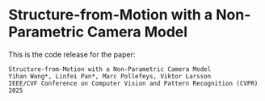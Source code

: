 
Structure-from-Motion with a Non-Parametric Camera Model
======
 This is the code release for the paper:

```
Structure-from-Motion with a Non-Parametric Camera Model
Yihan Wang*, Linfei Pan*, Marc Pollefeys, Viktor Larsson
IEEE/CVF Conference on Computer Vision and Pattern Recognition (CVPR) 2025
```
<!-- 
and there might be some minor differences in the results. If you have any problems or find any bugs, please create an issue.
The implementation should work with a mix of camera models (where some are 1D Radial cameras) but this has not been tested thoroughly.

Example datasets
-----
Two example datasets can be downloaded from [here](https://drive.google.com/drive/folders/18SF81ln59D-RA4OigAv8rsAAG5MsZsGf?usp=sharing). In addition to the images, we also provide the COLMAP databases if you want to avoid the image matching.

**Amsterdam Square** (72 images, Fisheye)

Example initialization images: `R0010149b.jpg,R0010150b.jpg,R0010151b.jpg,R0010146b.jpg,R0010144b.jpg`
<img src="https://user-images.githubusercontent.com/48490995/102066495-2f52b580-3dfa-11eb-8737-1bbc2938d44c.png" height="250">
<img src="https://user-images.githubusercontent.com/48490995/102066639-5a3d0980-3dfa-11eb-9bd8-20306259157c.gif" height="250">

**Grossmunster Church** (372 images, Fisheye (cropped))

Example initialization images: `DSC_2637.JPG,DSC_2638.JPG,DSC_2639.JPG,DSC_2640.JPG,DSC_2641.JPG`
<img src="https://user-images.githubusercontent.com/48490995/102066770-86588a80-3dfa-11eb-964c-837a04cae108.png" height="250">
<img src="https://user-images.githubusercontent.com/48490995/102066820-96706a00-3dfa-11eb-8898-b9d3b503f2b9.gif" height="250">


Getting started
-----
For building from source, you can follow the instructions for vanilla COLMAP, see the [documentation](https://colmap.github.io/install.html).

The implementation does not include an automatic way to select initialization images so these must be supplied by the user during runtime. It is also possible to provide an initial reconstruction and continue the incremental SfM from this.

Below we show a short demo example of the reconstruction process for the Amsterdam Square dataset.

```bash
DATASET_PATH=~/datasets/ricoh_dam_square
INIT_IMAGES=R0010149b.jpg,R0010150b.jpg,R0010151b.jpg,R0010146b.jpg,R0010144b.jpg
OUTPUT_PATH=$DATASET_PATH/output

# It is important to make sure the cameras have the correct model!
./radial_colmap feature_extractor                           \
        --database_path $DATASET_PATH/database_radial.db    \
        --image_path $DATASET_PATH/images                   \
        --ImageReader.camera_model=1D_RADIAL

# COLMAP runs two-view geometric verification (assuming no distortion)
# For highly distorted images (as in this demo) we instead fit multiple models
# which allow more correct matches to pass this step. You can also increase 
# the thresholds significantly to achieve similar results.
./radial_colmap exhaustive_matcher                          \
        --database_path $DATASET_PATH/database_radial.db    \
        --SiftMatching.multiple_models=1

mkdir $OUTPUT_PATH

# The first three images in INIT_IMAGES are assumed to have intersecting principal axes.
./radial_colmap radial_trifocal_initializer                 \
        --database_path $DATASET_PATH/database_radial.db    \
        --image_path $DATASET_PATH/images/                  \
        --init_images $INIT_IMAGES                          \
        --output_path $OUTPUT_PATH

# Load the initialized reconstruction in the GUI. You can now press the play button 
# to start the reconstruction process.
./radial_colmap gui                                         \
        --database_path $DATASET_PATH/database_radial.db    \
        --image_path $DATASET_PATH/images/                  \
        --import_path $OUTPUT_PATH
        
# Alternatively you can also directly run the mapper from the cli
./radial_colmap mapper                                      \
        --database_path $DATASET_PATH/database_radial.db    \
        --image_path $DATASET_PATH/images/                  \
        --input_path $OUTPUT_PATH                           \
        --output_path $OUTPUT_PATH

```

In the GUI you can show the cameras (the principal axes) by holding ALT and scrolling the mouse wheel. The camera forward translations are guesstimated by assuming a single focal length for the entire image. Note that this is only used for visualization purposes and to normalize the scale of the reconstruction.


## Citing
If you are using the library for (scientific) publications, please cite:

    @inproceedings{larsson2020calibration,
        author={Viktor Larsson, Nicolas Zobernig, Kasim Taskin, Marc Pollefeys},
        title={Calibration-Free Structure-from-Motion with Calibrated Radial Trifocal Tensors},
        booktitle={European Conference on Computer Vision (ECCV)},
        year={2020},
    }

This work heavily builds on COLMAP for which you should cite:

    @inproceedings{schoenberger2016sfm,
        author={Sch\"{o}nberger, Johannes Lutz and Frahm, Jan-Michael},
        title={Structure-from-Motion Revisited},
        booktitle={Conference on Computer Vision and Pattern Recognition (CVPR)},
        year={2016},
    }

    @inproceedings{schoenberger2016mvs,
        author={Sch\"{o}nberger, Johannes Lutz and Zheng, Enliang and Pollefeys, Marc and Frahm, Jan-Michael},
        title={Pixelwise View Selection for Unstructured Multi-View Stereo},
        booktitle={European Conference on Computer Vision (ECCV)},
        year={2016},
    }

If you use the image retrieval / vocabulary tree engine, please also cite:

    @inproceedings{schoenberger2016vote,
        author={Sch\"{o}nberger, Johannes Lutz and Price, True and Sattler, Torsten and Frahm, Jan-Michael and Pollefeys, Marc},
        title={A Vote-and-Verify Strategy for Fast Spatial Verification in Image Retrieval},
        booktitle={Asian Conference on Computer Vision (ACCV)},
        year={2016},
    }

The latest source code for COLMAP is available at https://github.com/colmap/colmap. COLMAP
builds on top of existing works and when using specific algorithms within
COLMAP, please also cite the original authors, as specified in the source code.

 -->
